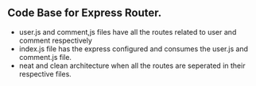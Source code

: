 ## Code Base for Express Router.

- user.js and comment,js files have all the routes related to user and comment respectively
- index.js file has the express configured and consumes the user.js and comment.js file.
- neat and clean architecture when all the routes are seperated in their respective files.
